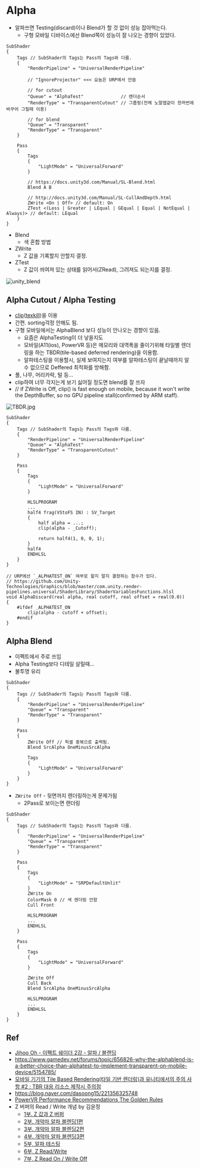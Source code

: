 # Alpha

- 알파쓰면 Testing(discard)이나 Blend가 할 것 없이 성능 잡아먹는다.
  - 구형 모바일 디바이스에선 Blend쪽이 성능이 잘 나오는 경향이 있었다.

``` hlsl
SubShader
{
    Tags // SubShader의 Tags는 Pass의 Tags와 다름.
    {
        "RenderPipeline" = "UniversalRenderPipeline"

        // "IgnoreProjector" <<< 요놈은 URP에서 안씀

        // for cutout
        "Queue" = "AlphaTest"              // 렌더순서
        "RenderType" = "TransparentCutout" // 그룹핑(전체 노말맵같이 한꺼번에 바꾸어 그릴때 이용)

        // for blend
        "Queue" = "Transparent"
        "RenderType" = "Transparent"
    }

    Pass
    {
        Tags
        {
            "LightMode" = "UniversalForward"
        }

        // https://docs.unity3d.com/Manual/SL-Blend.html
        Blend A B

        // http://docs.unity3d.com/Manual/SL-CullAndDepth.html
        ZWrite <On | Off> // default: On 
        ZTest <(Less | Greater | LEqual | GEqual | Equal | NotEqual | Always)> // default: LEqual 
    }
}
```

- Blend
  - 색 혼합 방법
- ZWrite
  - Z 값을 기록할지 안할지 결정.
- ZTest
  - Z 값이 씌여져 있는 상태를 읽어서(ZRead), 그려져도 되는지를 결정.

![unity_blend](../res/unity_blend.png)

## Alpha Cutout / Alpha Testing

- [clip](https://docs.microsoft.com/en-us/windows/win32/direct3dhlsl/dx-graphics-hlsl-clip)([texkill](https://docs.microsoft.com/en-us/windows/win32/direct3dhlsl/texkill---ps))을 이용
- 간편. sorting걱정 안해도 됨.
- 구형 모바일에서는 AlphaBlend 보다 성능이 안나오는 경향이 있음.
  - 요즘은 AlphaTesting이 더 낳을지도
  - 모바일(A11(ios), PowerVR 등)은 메모리와 대역폭을 줄이기위해 타일별 렌더링을 하는 TBDR(tile-based deferred rendering)을 이용함.
  - 알파테스팅을 이용할시, 실제 보여지는지 여부를 알파테스팅이 끝날때까지 알 수 없으므로 Deffered 최적화를 방해함.
- 풀, 나무, 머리카락, 털 등...
- clip하여 너무 각지는게 보기 싫어질 정도면 blend를 잘 쓰자
- // if ZWrite is Off, clip() is fast enough on mobile, because it won't write the DepthBuffer, so no GPU pipeline stall(confirmed by ARM staff).

![TBDR.jpg](../res/TBDR.jpg)

``` hlsl
SubShader
{
    Tags // SubShader의 Tags는 Pass의 Tags와 다름.
    {
        "RenderPipeline" = "UniversalRenderPipeline"
        "Queue" = "AlphaTest"
        "RenderType" = "TransparentCutout"
    }

    Pass
    {
        Tags
        {
            "LightMode" = "UniversalForward"
        }

        HLSLPROGRAM
        ...
        half4 frag(VStoFS IN) : SV_Target
        {
            half alpha = ...;
            clip(alpha - _Cutoff);

            return half4(1, 0, 0, 1);
        }
        half4 
        ENDHLSL
    }
}
```

``` hlsl
// URP에선 `_ALPHATEST_ON` 여부로 할지 말지 결정하는 함수가 있다.
// https://github.com/Unity-Technologies/Graphics/blob/master/com.unity.render-pipelines.universal/ShaderLibrary/ShaderVariablesFunctions.hlsl
void AlphaDiscard(real alpha, real cutoff, real offset = real(0.0))
{
    #ifdef _ALPHATEST_ON
        clip(alpha - cutoff + offset);
    #endif
}
```

## Alpha Blend

- 이펙트에서 주로 쓰임
- Alpha Testing보다 디테일 살릴때...
- 불투명 유리

``` hlsl
SubShader
{
    Tags // SubShader의 Tags는 Pass의 Tags와 다름.
    {
        "RenderPipeline" = "UniversalRenderPipeline"
        "Queue" = "Transparent"
        "RenderType" = "Transparent"
    }

    Pass
    {
        ZWrite Off // 픽셀 중복으로 출력됨.
        Blend SrcAlpha OneMinusSrcAlpha

        Tags
        {
            "LightMode" = "UniversalForward"
        }
    }
}
```

- `ZWrite Off` - 뒷면까지 렌더링하는게 문제가됨
  - 2Pass로 보이는면 랜더링

``` hlsl
SubShader
{
    Tags // SubShader의 Tags는 Pass의 Tags와 다름.
    {
        "RenderPipeline" = "UniversalRenderPipeline"
        "Queue" = "Transparent"
        "RenderType" = "Transparent"
    }

    Pass
    {
        Tags
        {
            "LightMode" = "SRPDefaultUnlit"
        }
        ZWrite On
        ColorMask 0 // 색 렌더링 안함
        Cull Front

        HLSLPROGRAM
        ...
        ENDHLSL
    }

    Pass
    {
        Tags
        {
            "LightMode" = "UniversalForward"
        }

        ZWrite Off
        Cull Back
        Blend SrcAlpha OneMinusSrcAlpha

        HLSLPROGRAM
        ...
        ENDHLSL
    }
}

```

## Ref

- [Jihoo Oh - 이펙트 쉐이더 2강 - 알파 / 블랜딩](https://www.slideshare.net/crjl5/2-205467251)
- <https://www.gamedev.net/forums/topic/656826-why-the-alphablend-is-a-better-choice-than-alphatest-to-implement-transparent-on-mobile-device/5154785/>
- [모바일 기기의 Tile Based Rendering(타일 기반 렌더링)과 유니티에서의 주의 사항 #2 : TBR 대응 리소스 제작시 주의점](https://ozlael.tistory.com/24)
- <https://blog.naver.com/dasoong15/221356325748>
- [PowerVR Performance Recommendations The Golden Rules](http://powervr-graphics.github.io/WebGL_SDK/WebGL_SDK/Documentation/Architecture%20Guides/PowerVR%20Performance%20Recommendations.The%20Golden%20Rules.pdf)
- Z 버퍼의 Read / Write 개념 by 김윤정
  - [1부. Z 값과 Z 버퍼](http://chulin28ho.egloos.com/5267860)
  - [2부. 개악마 알파 블렌딩1편](http://chulin28ho.egloos.com/5268685)
  - [3부. 개악마 알파 블렌딩2편](http://chulin28ho.egloos.com/5269434)
  - [4부. 개악마 알파 블렌딩3편](http://chulin28ho.egloos.com/5270691)
  - [5부, 알파 테스팅](http://chulin28ho.egloos.com/5271687)
  - [6부, Z Read/Write](http://chulin28ho.egloos.com/5272883)
  - [7부, Z Read On / Write Off](http://chulin28ho.egloos.com/5284164)
